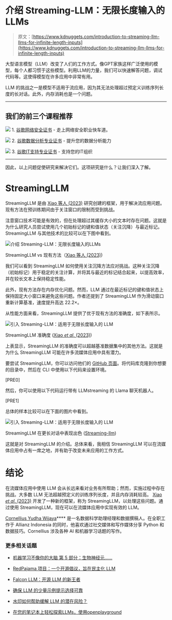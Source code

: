 # 介绍 Streaming-LLM：无限长度输入的LLMs

> 原文：[https://www.kdnuggets.com/introduction-to-streaming-llm-llms-for-infinite-length-inputs](https://www.kdnuggets.com/introduction-to-streaming-llm-llms-for-infinite-length-inputs)

大型语言模型（LLM）改变了人们的工作方式。像GPT家族这样广泛使用的模型，每个人都习惯于这些模型。利用LLM的力量，我们可以快速解答问题，调试代码等。这使得模型在许多应用中非常有用。

LLM 的挑战之一是模型不适用于流应用，因为其无法处理超过预定义训练序列长度的长对话。此外，内存消耗也是一个问题。

* * *

## 我们的前三个课程推荐

![](../Images/0244c01ba9267c002ef39d4907e0b8fb.png) 1\. [谷歌网络安全证书](https://www.kdnuggets.com/google-cybersecurity) - 走上网络安全职业快车道。

![](../Images/e225c49c3c91745821c8c0368bf04711.png) 2\. [谷歌数据分析专业证书](https://www.kdnuggets.com/google-data-analytics) - 提升您的数据分析能力

![](../Images/0244c01ba9267c002ef39d4907e0b8fb.png) 3\. [谷歌IT支持专业证书](https://www.kdnuggets.com/google-itsupport) - 支持您的IT组织

* * *

因此，以上问题促使研究来解决它们。这项研究是什么？让我们深入了解。

# StreamingLLM

StreamingLLM 是由 [Xiao 等人 (2023)](https://arxiv.org/pdf/2309.17453.pdf) 研究创建的框架，用于解决流应用问题。现有方法在预训练期间由于关注窗口的限制而受到挑战。

注意窗口技术可能是有效的，但在处理超过其缓存大小的文本时存在问题。这就是为什么研究人员尝试使用几个初始标记的键和值状态（关注沉降）与最近标记。StreamingLLM 与其他技术的比较可以在下图中看到。

![介绍 Streaming-LLM：无限长度输入的LLMs](../Images/81538ada1aa8d1aa3f4a6c4af0152c6b.png)

StreamingLLM vs 现有方法（[Xiao 等人 (2023)](https://arxiv.org/pdf/2309.17453.pdf))

我们可以看到 StreamingLLM 如何使用关注沉降方法应对挑战。这种关注沉降（初始标记）用于稳定的关注计算，并将其与最近的标记结合起来，以提高效率，并在较长文本上保持稳定性能。

此外，现有方法存在内存优化问题。然而，LLM 通过在最近标记的键和值状态上保持固定大小窗口来避免这些问题。作者还提到了 StreamingLLM 作为滑动窗口重新计算基准，速度提升高达 22.2×。

从性能方面来看，StreamingLLM 提供了优于现有方法的准确度，如下表所示。

![引入 Streaming-LLM：适用于无限长度输入的 LLM](../Images/ce77ac4fa07427e249d2be0758ba66d5.png)

StreamingLLM 准确度 ([Xiao *et al*. (2023)](https://arxiv.org/pdf/2309.17453.pdf))

上表显示，StreamingLLM 的准确度可以超越基准数据集中的其他方法。这就是为什么 StreamingLLM 可能在许多流媒体应用中具有潜力。

要尝试 StreamingLLM，你可以访问他们的 [GitHub 页面](https://github.com/mit-han-lab/streaming-llm)。将代码库克隆到你想要的目录中，然后在 CLI 中使用以下代码来设置环境。

[PRE0]

然后，你可以使用以下代码运行带有 LLMstreaming 的 Llama 聊天机器人。

[PRE1]

总体的样本比较可以在下面的图片中看到。

![引入 Streaming-LLM：适用于无限长度输入的 LLM](../Images/76e7b64ada489af40bed5d29e4af83dc.png)

StreamingLLM 在更长对话中表现出色 ([Streaming-llm](https://github.com/mit-han-lab/streaming-llm))

这就是对 StreamingLLM 的介绍。总体来看，我相信 StreamingLLM 可以在流媒体应用中占有一席之地，并有助于改变未来应用的工作方式。

# 结论

在流媒体应用中使用 LLM 会从长远来看对业务有所帮助；然而，实施过程中存在挑战。大多数 LLM 无法超越预定义的训练序列长度，并且内存消耗较高。 [Xiao *et al*. (2023)](https://arxiv.org/pdf/2309.17453.pdf) 开发了一种新的框架，称为 StreamingLLM，以处理这些问题。通过使用 StreamingLLM，现在可以在流媒体应用中实现有效的 LLM。

**[](https://www.linkedin.com/in/cornellius-yudha-wijaya/)**[Cornellius Yudha Wijaya](https://www.linkedin.com/in/cornellius-yudha-wijaya/)**** 是一名数据科学助理经理和数据撰稿人。在全职工作于 Allianz Indonesia 的同时，他喜欢通过社交媒体和写作媒体分享 Python 和数据技巧。Cornellius 涉及各种 AI 和机器学习话题的写作。

### 更多相关话题

+   [机器学习不像你的大脑 第 5 部分：生物神经元……](https://www.kdnuggets.com/2022/07/machine-learning-like-brain-part-5-biological-neurons-cant-summation-inputs.html)

+   [RedPajama 项目：一个开源倡议，旨在民主化 LLM](https://www.kdnuggets.com/2023/06/redpajama-project-opensource-initiative-democratizing-llms.html)

+   [Falcon LLM：开源 LLM 的新王者](https://www.kdnuggets.com/2023/06/falcon-llm-new-king-llms.html)

+   [确保 LLM 的少量示例提示选择可靠](https://www.kdnuggets.com/2023/07/ensuring-reliable-fewshot-prompt-selection-llms.html)

+   [水印如何帮助缓解 LLM 的潜在风险？](https://www.kdnuggets.com/2023/03/watermarking-help-mitigate-potential-risks-llms.html)

+   [在您的笔记本上轻松探索LLMs，使用openplayground](https://www.kdnuggets.com/2023/04/explore-llms-easily-laptop-openplayground.html)
